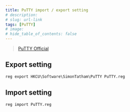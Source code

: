 ```yaml
---
title: PuTTY import / export setting
# description: 
# slug: url-link
tags: [PuTTY]
# image: 
# hide_table_of_contents: false
---
```


> [PuTTY Official](https://www.chiark.greenend.org.uk/~sgtatham/putty/)

<!--truncate-->

## Export setting

```bat
reg export HKCU\Software\SimonTatham\PuTTY PuTTY.reg
```

## Import setting

```bat
reg import PuTTY.reg
```
